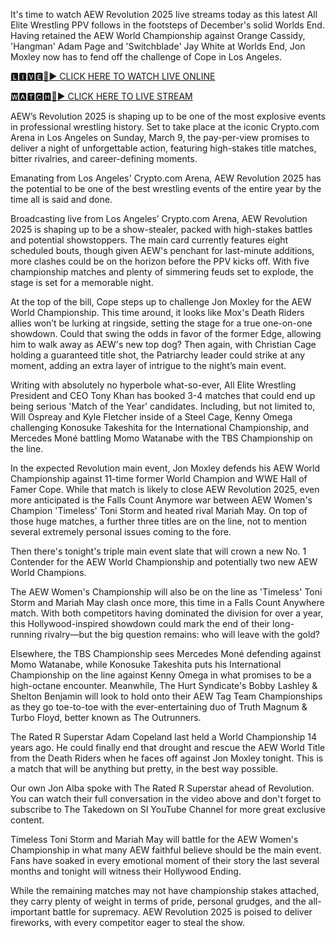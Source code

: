 It's time to watch AEW Revolution 2025 live streams today as this latest All Elite Wrestling PPV follows in the footsteps of December's solid Worlds End. Having retained the AEW World Championship against Orange Cassidy, 'Hangman' Adam Page and 'Switchblade' Jay White at Worlds End, Jon Moxley now has to fend off the challenge of Cope in Los Angeles.

[🅻🅸🆅🅴🔴▶️ CLICK HERE TO WATCH LIVE ONLINE](https://the-wrestle-drem-here-check-now.blogspot.com/)

[🆆🅰🆃🅲🅷🔴▶️ CLICK HERE TO LIVE STREAM](https://the-wrestle-drem-here-check-now.blogspot.com/)

AEW’s Revolution 2025 is shaping up to be one of the most explosive events in professional wrestling history. Set to take place at the iconic Crypto.com Arena in Los Angeles on Sunday, March 9, the pay-per-view promises to deliver a night of unforgettable action, featuring high-stakes title matches, bitter rivalries, and career-defining moments.

Emanating from Los Angeles' Crypto.com Arena, AEW Revolution 2025 has the potential to be one of the best wrestling events of the entire year by the time all is said and done.

Broadcasting live from Los Angeles’ Crypto.com Arena, AEW Revolution 2025 is shaping up to be a show-stealer, packed with high-stakes battles and potential showstoppers. The main card currently features eight scheduled bouts, though given AEW's penchant for last-minute additions, more clashes could be on the horizon before the PPV kicks off. With five championship matches and plenty of simmering feuds set to explode, the stage is set for a memorable night.

At the top of the bill, Cope steps up to challenge Jon Moxley for the AEW World Championship. This time around, it looks like Mox's Death Riders allies won’t be lurking at ringside, setting the stage for a true one-on-one showdown. Could that swing the odds in favor of the former Edge, allowing him to walk away as AEW's new top dog? Then again, with Christian Cage holding a guaranteed title shot, the Patriarchy leader could strike at any moment, adding an extra layer of intrigue to the night’s main event.

Writing with absolutely no hyperbole what-so-ever, All Elite Wrestling President and CEO Tony Khan has booked 3-4 matches that could end up being serious 'Match of the Year' candidates. Including, but not limited to, Will Ospreay and Kyle Fletcher inside of a Steel Cage, Kenny Omega challenging Konosuke Takeshita for the International Championship, and Mercedes Moné battling Momo Watanabe with the TBS Championship on the line.

In the expected Revolution main event, Jon Moxley defends his AEW World Championship against 11-time former World Champion and WWE Hall of Famer Cope. While that match is likely to close AEW Revolution 2025, even more anticipated is the Falls Count Anymore war between AEW Women's Champion 'Timeless' Toni Storm and heated rival Mariah May. On top of those huge matches, a further three titles are on the line, not to mention several extremely personal issues coming to the fore.

Then there's tonight's triple main event slate that will crown a new No. 1 Contender for the AEW World Championship and potentially two new AEW World Champions.

The AEW Women's Championship will also be on the line as 'Timeless' Toni Storm and Mariah May clash once more, this time in a Falls Count Anywhere match. With both competitors having dominated the division for over a year, this Hollywood-inspired showdown could mark the end of their long-running rivalry—but the big question remains: who will leave with the gold?

Elsewhere, the TBS Championship sees Mercedes Moné defending against Momo Watanabe, while Konosuke Takeshita puts his International Championship on the line against Kenny Omega in what promises to be a high-octane encounter. Meanwhile, The Hurt Syndicate's Bobby Lashley & Shelton Benjamin will look to hold onto their AEW Tag Team Championships as they go toe-to-toe with the ever-entertaining duo of Truth Magnum & Turbo Floyd, better known as The Outrunners.

The Rated R Superstar Adam Copeland last held a World Championship 14 years ago. He could finally end that drought and rescue the AEW World Title from the Death Riders when he faces off against Jon Moxley tonight. This is a match that will be anything but pretty, in the best way possible.

Our own Jon Alba spoke with The Rated R Superstar ahead of Revolution. You can watch their full conversation in the video above and don't forget to subscribe to The Takedown on SI YouTube Channel for more great exclusive content.

Timeless Toni Storm and Mariah May will battle for the AEW Women's Championship in what many AEW faithful believe should be the main event. Fans have soaked in every emotional moment of their story the last several months and tonight will witness their Hollywood Ending.

While the remaining matches may not have championship stakes attached, they carry plenty of weight in terms of pride, personal grudges, and the all-important battle for supremacy. AEW Revolution 2025 is poised to deliver fireworks, with every competitor eager to steal the show.

